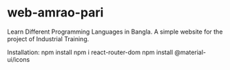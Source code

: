 # web-amrao-pari

Learn Different Programming Languages in Bangla. A simple website for the project of Industrial Training.

Installation:
npm install
npm i react-router-dom
npm install @material-ui/icons


